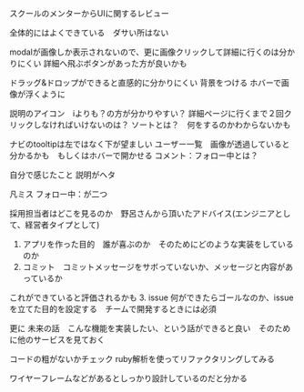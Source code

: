 スクールのメンターからUIに関するレビュー

全体的にはよくできている　ダサい所はない

modalが画像しか表示されないので、更に画像クリックして詳細に行くのは分かりにくい
詳細へ飛ぶボタンがあった方が良いかも

ドラッグ&ドロップができると直感的に分かりにくい
背景をつける
ホバーで画像が浮くように


説明のアイコン　iよりも？の方が分かりやすい？
詳細ページに行くまで２回クリックしなければいけないのは？
ソートとは？　何をするのかわからないかも

ナビのtooltipは左ではなく下が望ましい
ユーザー一覧　画像が透過していると分かるかも　もしくはホバーで開かせる
コメント：フォロー中とは？


自分で感じたこと
説明がヘタ
    
凡ミス
フォロー中：が二つ



採用担当者はどこを見るのか　野呂さんから頂いたアドバイス(エンジニアとして、経営者タイプとして)

1. アプリを作った目的　誰が喜ぶのか　そのためにどのような実装をしているのか
2. コミット　コミットメッセージをサボっていないか、メッセージと内容があっているか

これができていると評価されるかも
3. issue 何ができたらゴールなのか、issueを立てた目的を設定する　チームで開発するときには必須

更に
未来の話　こんな機能を実装したい、という話ができると良い　そのために他のサービスを見ておく

コードの粗がないかチェック
ruby解析を使ってリファクタリングしてみる

ワイヤーフレームなどがあるとしっかり設計しているのだと分かる

